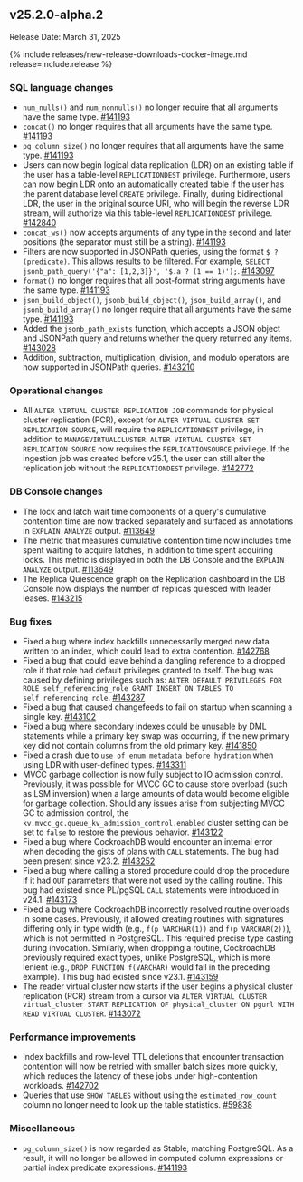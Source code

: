 ## v25.2.0-alpha.2 

Release Date: March 31, 2025

{% include releases/new-release-downloads-docker-image.md release=include.release %}

<h3 id="v25-2-0-alpha-2-sql-language-changes">SQL language changes</h3>

- `num_nulls()` and `num_nonnulls()` no longer require that all arguments have the same type.
 [#141193][#141193]
- `concat()` no longer requires that all arguments have the same type.
 [#141193][#141193]
- `pg_column_size()` no longer requires that all arguments have the same type.
 [#141193][#141193]
- Users can now begin logical data replication (LDR) on an existing table if the user has a table-level `REPLICATIONDEST` privilege. Furthermore, users can now begin LDR onto an automatically created table if the user has the parent database level `CREATE` privilege. Finally, during bidirectional LDR, the user in the original source URI, who will begin the reverse LDR stream, will authorize via this table-level `REPLICATIONDEST` privilege.
 [#142840][#142840]
- `concat_ws()` now accepts arguments of any type in the second and later positions (the separator must still be a string).
 [#141193][#141193]
- Filters are now supported in JSONPath queries, using the format `$ ? (predicate)`. This allows results to be filtered. For example, `SELECT jsonb_path_query('{"a": [1,2,3]}', '$.a ? (1 == 1)');`.
 [#143097][#143097]
- `format()` no longer requires that all post-format string arguments have the same type.
 [#141193][#141193]
- `json_build_object()`, `jsonb_build_object()`, `json_build_array()`, and `jsonb_build_array()` no longer require that all arguments have the same type.
 [#141193][#141193]
- Added the `jsonb_path_exists` function, which accepts a JSON object and JSONPath query and returns whether the query returned any items.
 [#143028][#143028]
- Addition, subtraction, multiplication, division, and modulo operators are now supported in JSONPath queries.
 [#143210][#143210]

<h3 id="v25-2-0-alpha-2-operational-changes">Operational changes</h3>

- All `ALTER VIRTUAL CLUSTER REPLICATION JOB` commands for physical cluster replication (PCR), except for `ALTER VIRTUAL CLUSTER SET REPLICATION SOURCE`, will require the `REPLICATIONDEST` privilege, in addition to `MANAGEVIRTUALCLUSTER`. `ALTER VIRTUAL CLUSTER SET REPLICATION SOURCE` now requires the `REPLICATIONSOURCE` privilege. If the ingestion job was created before v25.1, the user can still alter the replication job without the `REPLICATIONDEST` privilege.
 [#142772][#142772]

<h3 id="v25-2-0-alpha-2-db-console-changes">DB Console changes</h3>

- The lock and latch wait time components of a query's cumulative contention time are now tracked separately and surfaced as annotations in `EXPLAIN ANALYZE` output.
 [#113649][#113649]
- The metric that measures cumulative contention time now includes time spent waiting to acquire latches, in addition to time spent acquiring locks. This metric is displayed in both the DB Console and the `EXPLAIN ANALYZE` output.
 [#113649][#113649]
- The Replica Quiescence graph on the Replication dashboard in the DB Console now displays the number of replicas quiesced with leader leases. [#143215][#143215]

<h3 id="v25-2-0-alpha-2-bug-fixes">Bug fixes</h3>

- Fixed a bug where index backfills unnecessarily merged new data written to an index, which could lead to extra contention.
 [#142768][#142768]
- Fixed a bug that could leave behind a dangling reference to a dropped role if that role had default privileges granted to itself. The bug was caused by defining privileges such as: `ALTER DEFAULT
  PRIVILEGES FOR ROLE self_referencing_role GRANT INSERT ON TABLES TO self_referencing_role`. [#143287][#143287]
- Fixed a bug that caused changefeeds to fail on startup when scanning a single key.
 [#143102][#143102]
- Fixed a bug where secondary indexes could be unusable by DML statements while a primary key swap was occurring, if the new primary key did not contain columns from the old primary key.
 [#141850][#141850]
- Fixed a crash due to `use of enum metadata before hydration` when using LDR with user-defined types. [#143311][#143311]
- MVCC garbage collection is now fully subject to IO admission control. Previously, it was possible for MVCC GC to cause store overload (such as LSM inversion) when a large amounts of data would become eligible for garbage collection. Should any issues arise from subjecting MVCC GC to admission control, the `kv.mvcc_gc.queue_kv_admission_control.enabled` cluster setting can be set to `false` to restore the previous behavior. [#143122][#143122]
- Fixed a bug where CockroachDB would encounter an internal error when decoding the gists of plans with `CALL` statements. The bug had been present since v23.2.
 [#143252][#143252]
- Fixed a bug where calling a stored procedure could drop the procedure if it had `OUT` parameters that were not used by the calling routine. This bug had existed since PL/pgSQL `CALL` statements were introduced in v24.1.
 [#143173][#143173]
- Fixed a bug where CockroachDB incorrectly resolved routine overloads in some cases. Previously, it allowed creating routines with signatures differing only in type width (e.g., `f(p VARCHAR(1))` and `f(p VARCHAR(2))`), which is not permitted in PostgreSQL. This required precise type casting during invocation. Similarly, when dropping a routine, CockroachDB previously required exact types, unlike PostgreSQL, which is more lenient (e.g., `DROP FUNCTION f(VARCHAR)` would fail in the preceding example). This bug had existed since v23.1.
 [#143159][#143159]
- The reader virtual cluster now starts if the user begins a physical cluster replication (PCR) stream from a cursor via `ALTER VIRTUAL CLUSTER virtual_cluster START REPLICATION OF physical_cluster ON pgurl WITH READ VIRTUAL CLUSTER`.
 [#143072][#143072]

<h3 id="v25-2-0-alpha-2-performance-improvements">Performance improvements</h3>

- Index backfills and row-level TTL deletions that encounter transaction contention will now be retried with smaller batch sizes more quickly, which reduces the latency of these jobs under high-contention workloads.
 [#142702][#142702]
- Queries that use `SHOW TABLES` without using the `estimated_row_count` column no longer need to look up the table statistics.
 [#59838][#59838]

<h3 id="v25-2-0-alpha-2-miscellaneous">Miscellaneous</h3>

- `pg_column_size()` is now regarded as Stable, matching PostgreSQL. As a result, it will no longer be allowed in computed column expressions or partial index predicate expressions.
 [#141193][#141193]


[#143287]: https://github.com/cockroachdb/cockroach/pull/143287
[#143122]: https://github.com/cockroachdb/cockroach/pull/143122
[#59838]: https://github.com/cockroachdb/cockroach/pull/59838
[#142772]: https://github.com/cockroachdb/cockroach/pull/142772
[#113649]: https://github.com/cockroachdb/cockroach/pull/113649
[#143159]: https://github.com/cockroachdb/cockroach/pull/143159
[#141193]: https://github.com/cockroachdb/cockroach/pull/141193
[#143210]: https://github.com/cockroachdb/cockroach/pull/143210
[#143215]: https://github.com/cockroachdb/cockroach/pull/143215
[#143102]: https://github.com/cockroachdb/cockroach/pull/143102
[#143311]: https://github.com/cockroachdb/cockroach/pull/143311
[#143173]: https://github.com/cockroachdb/cockroach/pull/143173
[#143072]: https://github.com/cockroachdb/cockroach/pull/143072
[#142840]: https://github.com/cockroachdb/cockroach/pull/142840
[#143097]: https://github.com/cockroachdb/cockroach/pull/143097
[#141850]: https://github.com/cockroachdb/cockroach/pull/141850
[#143252]: https://github.com/cockroachdb/cockroach/pull/143252
[#142702]: https://github.com/cockroachdb/cockroach/pull/142702
[#143028]: https://github.com/cockroachdb/cockroach/pull/143028
[#142768]: https://github.com/cockroachdb/cockroach/pull/142768
